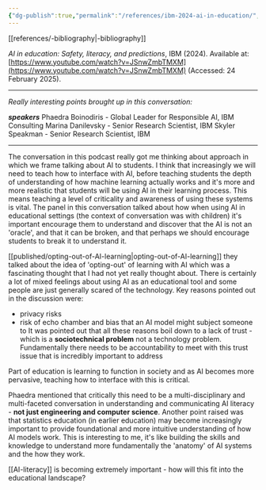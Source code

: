 ```yaml
---
{"dg-publish":true,"permalink":"/references/ibm-2024-ai-in-education/","noteIcon":""}
---
```


[[references/-bibliography\|-bibliography]]

_AI in education: Safety, literacy, and predictions_, IBM (2024). Available at: [https://www.youtube.com/watch?v=JSnwZmbTMXM](https://www.youtube.com/watch?v=JSnwZmbTMXM) (Accessed: 24 February 2025).

---
_Really interesting points brought up in this conversation:_

_**speakers**_
Phaedra Boinodiris - Global Leader for Responsible AI, IBM Consulting
Marina Danilevsky - Senior Research Scientist, IBM
Skyler Speakman - Senior Research Scientist, IBM

---

The conversation  in this podcast really got me thinking about approach in which we frame talking about AI to students. I think that increasingly we will need to teach how to interface with AI, before teaching students the depth of understanding of how machine learning actually works and it's more and more realistic that students will be using AI in their learning process. This means teaching a level of criticality and awareness of using these systems is vital. The panel in this conversation talked about how when using AI in educational settings (the context of conversation was with children) it's important encourage them to understand and discover that the AI is not an 'oracle', and that it can be broken, and that perhaps we should encourage students to break it to understand it.

[[published/opting-out-of-AI-learning\|opting-out-of-AI-learning]] they talked about the idea of 'opting-out' of learning with AI which was a fascinating thought that I had not yet really thought about. There is certainly a lot of mixed feelings about using AI as an educational tool and some people are just generally scared of the technology. Key reasons pointed out in the discussion were:
- privacy risks 
- risk of echo chamber and bias that an AI model might subject someone to 
It was pointed out that all these reasons boil down to a lack of trust - which is a **sociotechnical problem** not a technology problem. Fundamentally there needs to be accountability to meet with this trust issue that is incredibly important to address

Part of education is learning to function in society and as AI becomes more pervasive, teaching how to interface with this is critical. 

Phaedra mentioned that critically this need to be a multi-disciplinary and multi-faceted conversation in understanding and communicating AI literacy - **not just engineering and computer science**. Another point raised was that statistics education (in earlier education) may become increasingly important to provide foundational and more intuitive understanding of how AI models work. This is interesting to me, it's like building the skills and knowledge to understand more fundamentally the 'anatomy' of AI systems and the how they work.

[[AI-literacy]] is becoming extremely important - how will this fit into the educational landscape?
